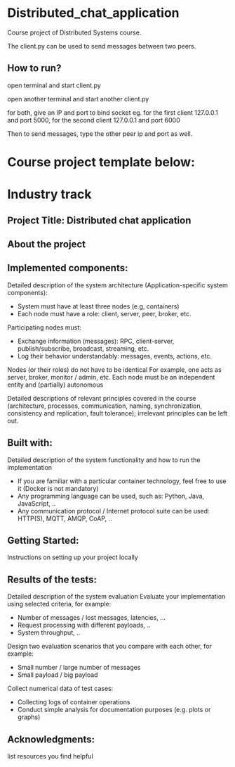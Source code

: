 # Distributed_chat_application
Course project of Distributed Systems course. 


The client.py can be used to send messages between two peers.

## How to run?

open terminal and start client.py

open another terminal and start another client.py

for both, give an IP and port to bind socket eg. for the first client 127.0.0.1 and port 5000, for the second client 127.0.0.1 and port 6000

Then to send messages, type the other peer ip and port as well.

# Course project template below:

# Industry track

## Project Title: Distributed chat application

## About the project
## Implemented components:
Detailed description of the system architecture (Application-specific system components):
- System must have at least three nodes (e.g, containers)
- Each node must have a role: client, server, peer, broker, etc.

Participating nodes must:
- Exchange information (messages): RPC, client-server, publish/subscribe, broadcast, streaming, etc.
- Log their behavior understandably: messages, events, actions, etc.


Nodes (or their roles) do not have to be identical
For example, one acts as server, broker, monitor / admin, etc.
Each node must be an independent entity and (partially) autonomous


Detailed descriptions of relevant principles covered in the course (architecture, processes, communication, naming, synchronization, consistency and replication, fault tolerance); irrelevant principles can be left out.

## Built with:
Detailed description of the system functionality and how to run the implementation 

- If you are familiar with a particular container technology, feel free to use it (Docker is not mandatory)
- Any programming language can be used, such as: Python, Java, JavaScript, ..
- Any communication protocol / Internet protocol suite can be used: HTTP(S), MQTT, AMQP, CoAP, ..

## Getting Started:
Instructions on setting up your project locally


## Results of the tests:
Detailed description of the system evaluation
Evaluate your implementation using selected criteria, for example:
- Number of messages / lost messages, latencies, ...
- Request processing with different payloads, ..
- System throughput, ..


Design two evaluation scenarios that you compare with each other, for example:
- Small number / large number of messages
- Small payload / big payload

Collect numerical data of test cases:
- Collecting logs of container operations
- Conduct simple analysis for documentation purposes (e.g. plots or graphs)

## Acknowledgments:
list resources you find helpful

